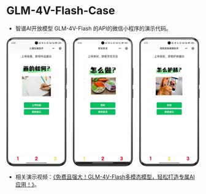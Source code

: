 # GLM-4V-Flash-Case


- 智谱AI开放模型 GLM-4V-Flash 的API的微信小程序的演示代码。

![截图](0.png "Magic")

- 相关演示视频：[《免费且强大！GLM-4V-Flash多模态模型，轻松打造专属AI应用！》](https://www.bilibili.com/video/BV1kHBTYxEKx/)。 